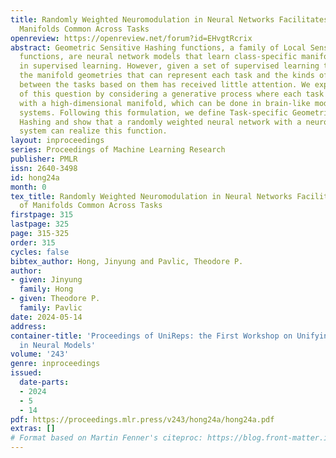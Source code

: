 ```yaml
---
title: Randomly Weighted Neuromodulation in Neural Networks Facilitates Learning of
  Manifolds Common Across Tasks
openreview: https://openreview.net/forum?id=EHvgtRcrix
abstract: Geometric Sensitive Hashing functions, a family of Local Sensitive Hashing
  functions, are neural network models that learn class-specific manifold geometry
  in supervised learning. However, given a set of supervised learning tasks, understanding
  the manifold geometries that can represent each task and the kinds of relationships
  between the tasks based on them has received little attention. We explore a formalization
  of this question by considering a generative process where each task is associated
  with a high-dimensional manifold, which can be done in brain-like models with neuromodulatory
  systems. Following this formulation, we define Task-specific Geometric Sensitive
  Hashing and show that a randomly weighted neural network with a neuromodulation
  system can realize this function.
layout: inproceedings
series: Proceedings of Machine Learning Research
publisher: PMLR
issn: 2640-3498
id: hong24a
month: 0
tex_title: Randomly Weighted Neuromodulation in Neural Networks Facilitates Learning
  of Manifolds Common Across Tasks
firstpage: 315
lastpage: 325
page: 315-325
order: 315
cycles: false
bibtex_author: Hong, Jinyung and Pavlic, Theodore P.
author:
- given: Jinyung
  family: Hong
- given: Theodore P.
  family: Pavlic
date: 2024-05-14
address:
container-title: 'Proceedings of UniReps: the First Workshop on Unifying Representations
  in Neural Models'
volume: '243'
genre: inproceedings
issued:
  date-parts:
  - 2024
  - 5
  - 14
pdf: https://proceedings.mlr.press/v243/hong24a/hong24a.pdf
extras: []
# Format based on Martin Fenner's citeproc: https://blog.front-matter.io/posts/citeproc-yaml-for-bibliographies/
---
```

